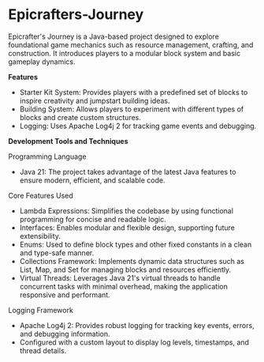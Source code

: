 # Epicrafters-Journey

Epicrafter's Journey is a Java-based project designed to explore foundational game mechanics such as resource management, crafting, and construction. It introduces players to a modular block system and basic gameplay dynamics.

**Features**
* Starter Kit System: Provides players with a predefined set of blocks to inspire creativity and jumpstart building ideas.
* Building System: Allows players to experiment with different types of blocks and create custom structures.
* Logging: Uses Apache Log4j 2 for tracking game events and debugging.

**Development Tools and Techniques**

Programming Language
* Java 21: The project takes advantage of the latest Java features to ensure modern, efficient, and scalable code.

Core Features Used
* Lambda Expressions: Simplifies the codebase by using functional programming for concise and readable logic.
* Interfaces: Enables modular and flexible design, supporting future extensibility.
* Enums: Used to define block types and other fixed constants in a clean and type-safe manner.
* Collections Framework: Implements dynamic data structures such as List, Map, and Set for managing blocks and resources efficiently.
* Virtual Threads: Leverages Java 21's virtual threads to handle concurrent tasks with minimal overhead, making the application responsive and performant.

Logging Framework
* Apache Log4j 2: Provides robust logging for tracking key events, errors, and debugging information.
* Configured with a custom layout to display log levels, timestamps, and thread details.

